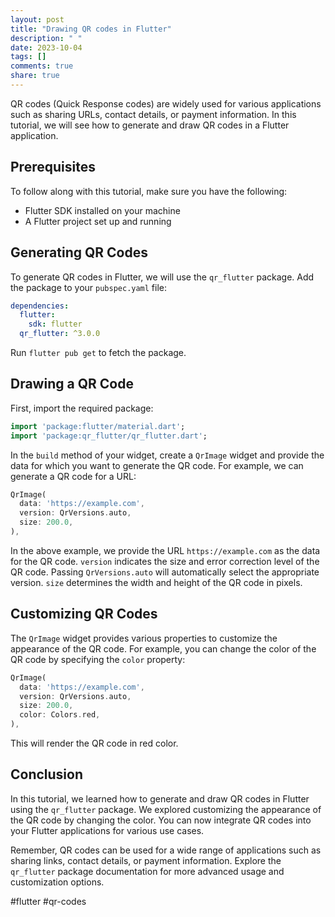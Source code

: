 ```yaml
---
layout: post
title: "Drawing QR codes in Flutter"
description: " "
date: 2023-10-04
tags: []
comments: true
share: true
---
```


QR codes (Quick Response codes) are widely used for various applications such as sharing URLs, contact details, or payment information. In this tutorial, we will see how to generate and draw QR codes in a Flutter application.

## Prerequisites

To follow along with this tutorial, make sure you have the following:

- Flutter SDK installed on your machine
- A Flutter project set up and running

## Generating QR Codes

To generate QR codes in Flutter, we will use the `qr_flutter` package. Add the package to your `pubspec.yaml` file:

```yaml
dependencies:
  flutter:
    sdk: flutter
  qr_flutter: ^3.0.0
```

Run `flutter pub get` to fetch the package.

## Drawing a QR Code

First, import the required package:

```dart
import 'package:flutter/material.dart';
import 'package:qr_flutter/qr_flutter.dart';
```

In the `build` method of your widget, create a `QrImage` widget and provide the data for which you want to generate the QR code. For example, we can generate a QR code for a URL:

```dart
QrImage(
  data: 'https://example.com',
  version: QrVersions.auto,
  size: 200.0,
),
```

In the above example, we provide the URL `https://example.com` as the data for the QR code. `version` indicates the size and error correction level of the QR code. Passing `QrVersions.auto` will automatically select the appropriate version. `size` determines the width and height of the QR code in pixels.

## Customizing QR Codes

The `QrImage` widget provides various properties to customize the appearance of the QR code. For example, you can change the color of the QR code by specifying the `color` property:

```dart
QrImage(
  data: 'https://example.com',
  version: QrVersions.auto,
  size: 200.0,
  color: Colors.red,
),
```

This will render the QR code in red color.

## Conclusion

In this tutorial, we learned how to generate and draw QR codes in Flutter using the `qr_flutter` package. We explored customizing the appearance of the QR code by changing the color. You can now integrate QR codes into your Flutter applications for various use cases.

Remember, QR codes can be used for a wide range of applications such as sharing links, contact details, or payment information. Explore the `qr_flutter` package documentation for more advanced usage and customization options.

#flutter #qr-codes